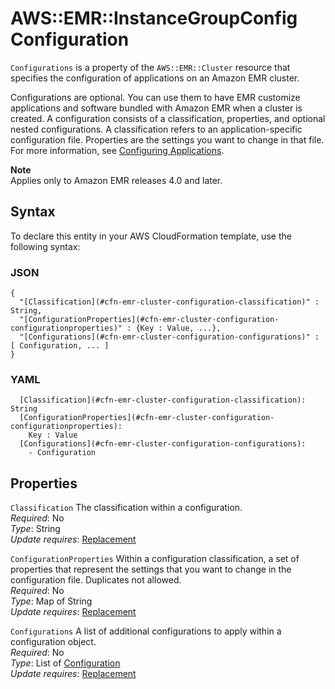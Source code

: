 # AWS::EMR::InstanceGroupConfig Configuration<a name="aws-properties-emr-cluster-configuration"></a>

`Configurations` is a property of the `AWS::EMR::Cluster` resource that specifies the configuration of applications on an Amazon EMR cluster\.

Configurations are optional\. You can use them to have EMR customize applications and software bundled with Amazon EMR when a cluster is created\. A configuration consists of a classification, properties, and optional nested configurations\. A classification refers to an application\-specific configuration file\. Properties are the settings you want to change in that file\. For more information, see [Configuring Applications](https://docs.aws.amazon.com/emr/latest/ReleaseGuide/emr-configure-apps.html)\.

**Note**  
Applies only to Amazon EMR releases 4\.0 and later\.

## Syntax<a name="aws-properties-emr-cluster-configuration-syntax"></a>

To declare this entity in your AWS CloudFormation template, use the following syntax:

### JSON<a name="aws-properties-emr-cluster-configuration-syntax.json"></a>

```
{
  "[Classification](#cfn-emr-cluster-configuration-classification)" : String,
  "[ConfigurationProperties](#cfn-emr-cluster-configuration-configurationproperties)" : {Key : Value, ...},
  "[Configurations](#cfn-emr-cluster-configuration-configurations)" : [ Configuration, ... ]
}
```

### YAML<a name="aws-properties-emr-cluster-configuration-syntax.yaml"></a>

```
  [Classification](#cfn-emr-cluster-configuration-classification): String
  [ConfigurationProperties](#cfn-emr-cluster-configuration-configurationproperties):
    Key : Value
  [Configurations](#cfn-emr-cluster-configuration-configurations):
    - Configuration
```

## Properties<a name="aws-properties-emr-cluster-configuration-properties"></a>

`Classification` <a name="cfn-emr-cluster-configuration-classification"></a>
The classification within a configuration\.  
_Required_: No  
_Type_: String  
_Update requires_: [Replacement](https://docs.aws.amazon.com/AWSCloudFormation/latest/UserGuide/using-cfn-updating-stacks-update-behaviors.html#update-replacement)

`ConfigurationProperties` <a name="cfn-emr-cluster-configuration-configurationproperties"></a>
Within a configuration classification, a set of properties that represent the settings that you want to change in the configuration file\. Duplicates not allowed\.  
_Required_: No  
_Type_: Map of String  
_Update requires_: [Replacement](https://docs.aws.amazon.com/AWSCloudFormation/latest/UserGuide/using-cfn-updating-stacks-update-behaviors.html#update-replacement)

`Configurations` <a name="cfn-emr-cluster-configuration-configurations"></a>
A list of additional configurations to apply within a configuration object\.  
_Required_: No  
_Type_: List of [Configuration](#aws-properties-emr-cluster-configuration)  
_Update requires_: [Replacement](https://docs.aws.amazon.com/AWSCloudFormation/latest/UserGuide/using-cfn-updating-stacks-update-behaviors.html#update-replacement)
